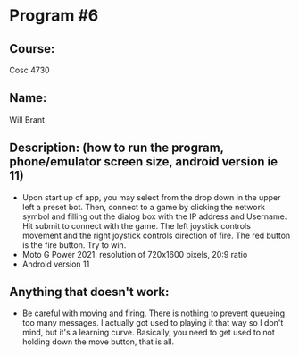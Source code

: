 # Program #6

## Course: 
Cosc 4730

## Name: 
Will Brant

## Description: (how to run the program, phone/emulator screen size, android version ie 11)
- Upon start up of app, you may select from the drop down in the upper left a preset bot. Then, connect to a game by clicking the network symbol and filling out the dialog box with the IP address and Username. Hit submit to connect with the game. The left joystick controls movement and the right joystick controls direction of fire. The red button is the fire button. Try to win.
- Moto G Power 2021: resolution of 720x1600 pixels, 20:9 ratio
- Android version 11
## Anything that doesn't work:
- Be careful with moving and firing. There is nothing to prevent queueing too many messages. I actually got used to playing it that way so I don't mind, but it's a learning curve. Basically, you need to get used to not holding down the move button, that is all.


